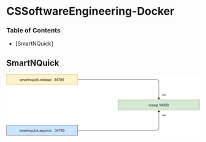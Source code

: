 # CSSoftwareEngineering-Docker

### Table of Contents  

- [SmartNQuick]

## SmartNQuick

![SmartNQuick](DockerComposeSmartNQuick.png)
